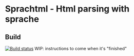 # Sprachtml - Html parsing with sprache

## Build
[![Build status](https://ci.appveyor.com/api/projects/status/43utb38g5xcrj3fp?svg=true)](https://ci.appveyor.com/project/tristanmenzel/sprachtml)
WIP: instructions to come when it's "finished"
